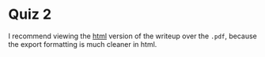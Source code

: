 # Quiz 2

I recommend viewing the [html](Quiz2_jbcollins.html) version of the writeup over the `.pdf`, because the export formatting is much cleaner in html.

